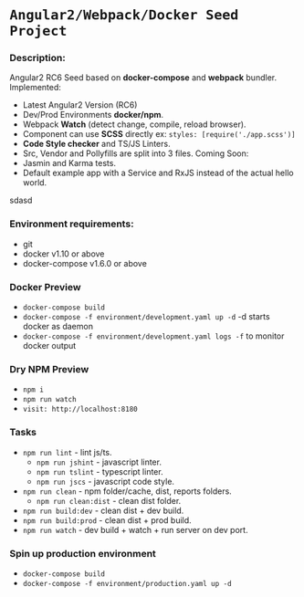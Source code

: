 # `Angular2/Webpack/Docker Seed Project`

### Description:
Angular2 RC6 Seed based on **docker-compose** and **webpack** bundler.
Implemented:
- Latest Angular2 Version (RC6)
- Dev/Prod Environments **docker/npm**.
- Webpack **Watch** (detect change, compile, reload browser).
- Component can use **SCSS** directly ex: ```styles: [require('./app.scss')]```
- **Code Style checker** and TS/JS Linters.
- Src, Vendor and Pollyfills are split into 3 files.
Coming Soon:
- Jasmin and Karma tests.
- Default example app with a Service and RxJS instead of the actual hello world.

sdasd
### Environment requirements:
- git
- docker v1.10 or above
- docker-compose v1.6.0 or above

### Docker Preview
- ```docker-compose build```
- ```docker-compose -f environment/development.yaml up -d``` -d starts docker as daemon
- ```docker-compose -f environment/development.yaml logs -f``` to monitor docker output

### Dry NPM Preview
- ```npm i```
- ```npm run watch```
- ```visit: http://localhost:8180```

### Tasks

- ```npm run lint``` - lint js/ts.
  - ```npm run jshint``` - javascript linter.
  - ```npm run tslint``` - typescript linter.
  - ```npm run jscs``` - javascript code style.
- ```npm run clean``` - npm folder/cache, dist, reports folders.
  - ```npm run clean:dist``` - clean dist folder.
- ```npm run build:dev``` - clean dist + dev build.
- ```npm run build:prod``` - clean dist + prod build.
- ```npm run watch``` - dev build + watch + run server on dev port.

### Spin up production environment
- ```docker-compose build```
- ```docker-compose -f environment/production.yaml up -d```
